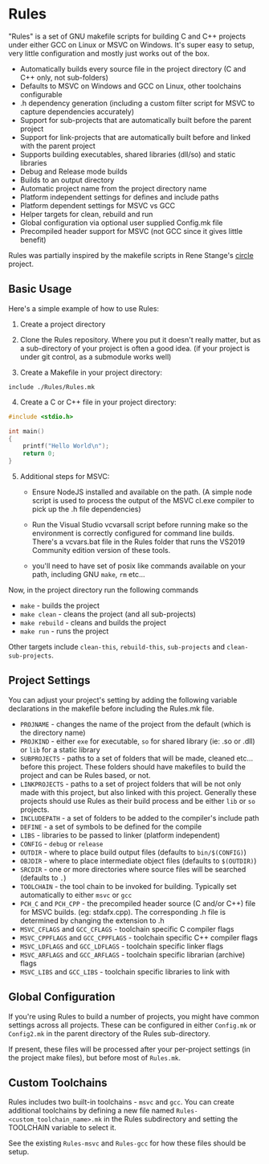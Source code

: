 # Rules

"Rules" is a set of GNU makefile scripts for building C and C++ projects under either GCC on Linux or MSVC 
on Windows.  It's super easy to setup, very little configuration and mostly just works out of the box.

* Automatically builds every source file in the project directory (C and C++ only, not sub-folders)
* Defaults to MSVC on Windows and GCC on Linux, other toolchains configurable
* .h dependency generation (including a custom filter script for MSVC to capture dependencies accurately)
* Support for sub-projects that are automatically built before the parent project
* Support for link-projects that are automatically built before and linked with the parent project
* Supports building executables, shared libraries (dll/so) and static libraries
* Debug and Release mode builds
* Builds to an output directory
* Automatic project name from the project directory name
* Platform independent settings for defines and include paths
* Platform dependent settings for MSVC vs GCC
* Helper targets for clean, rebuild and run
* Global configuration via optional user supplied Config.mk file
* Precompiled header support for MSVC (not GCC since it gives little benefit)

Rules was partially inspired by the makefile scripts in Rene Stange's [circle](https://github.com/rsta2/circle) project.

## Basic Usage

Here's a simple example of how to use Rules:

1. Create a project directory

2. Clone the Rules repository.  Where you put it doesn't really matter, but as a sub-directory of your
   project is often a good idea.  (if your project is under git control, as a submodule works well)

3. Create a Makefile in your project directory:

```
include ./Rules/Rules.mk
```

4. Create a C or C++ file in your project directory:

```cpp
#include <stdio.h>

int main()
{
    printf("Hello World\n");
    return 0;
}
```

5. Additional steps for MSVC:

    * Ensure NodeJS installed and available on the path.  (A simple node script is used to 
    process the output of the MSVC cl.exe compiler to pick up the .h file dependencies)

    * Run the Visual Studio vcvarsall script before running make so the environment is correctly 
    configured for command line builds.  There's a vcvars.bat file in the Rules folder that runs 
    the VS2019 Community edition version of these tools.

    * you'll need to have set of posix like commands available on your path, including GNU `make`, 
    `rm` etc...



Now, in the project directory run the following commands

* `make` - builds the project
* `make clean` - cleans the project (and all sub-projects)
* `make rebuild` - cleans and builds the project
* `make run` - runs the project

Other targets include `clean-this`, `rebuild-this`, `sub-projects` and `clean-sub-projects`.


## Project Settings

You can adjust your project's setting by adding the following variable declarations in the makefile 
before including the Rules.mk file.

* `PROJNAME` - changes the name of the project from the default (which is the directory name)
* `PROJKIND` - either `exe` for executable, `so` for shared library (ie: .so or .dll) or `lib` for a static library
* `SUBPROJECTS` - paths to a set of folders that will be made, cleaned etc... before this project.  These folders
should have makefiles to build the project and can be Rules based, or not.
* `LINKPROJECTS` - paths to a set of project folders that will be not only made with this project, but also linked with 
this project.  Generally these projects should use Rules as their build process and be either `lib` or `so` projects.
* `INCLUDEPATH` - a set of folders to be added to the compiler's include path
* `DEFINE` - a set of symbols to be defined for the compile
* `LIBS` - libraries to be passed to linker (platform independent)
* `CONFIG` - `debug` or `release`
* `OUTDIR` - where to place build output files (defaults to `bin/$(CONFIG)`)
* `OBJDIR` - where to place intermediate object files (defaults to `$(OUTDIR)`)
* `SRCDIR` - one or more directories where source files will be searched (defaults to `.`)
* `TOOLCHAIN` - the tool chain to be invoked for building.  Typically set automatically to either `msvc` or `gcc`
* `PCH_C` and `PCH_CPP` - the precompiled header source (C and/or C++) file for MSVC builds.  (eg: stdafx.cpp).  The 
   corresponding .h file is determined by changing the extension to .h
* `MSVC_CFLAGS` and `GCC_CFLAGS` - toolchain specific C compiler flags
* `MSVC_CPPFLAGS` and `GCC_CPPFLAGS` - toolchain specific C++ compiler flags
* `MSVC_LDFLAGS` and `GCC_LDFLAGS` - toolchain specific linker flags
* `MSVC_ARFLAGS` and `GCC_ARFLAGS` - toolchain specific librarian (archive) flags
* `MSVC_LIBS` and `GCC_LIBS` - toolchain specific libraries to link with


## Global Configuration

If you're using Rules to build a number of projects, you might have common settings across all projects.  These can be
configured in either `Config.mk` or `Config2.mk` in the parent directory of the Rules sub-directory.

If present, these files will be processed after your per-project settings (in the project make files), but before most of
`Rules.mk`.


## Custom Toolchains

Rules includes two built-in toolchains - `msvc` and `gcc`.  You can create additional toolchains by defining a new file 
named `Rules-<custom_toolchain_name>.mk` in the Rules subdirectory and setting the TOOLCHAIN variable to select it.

See the existing `Rules-msvc` and `Rules-gcc` for how these files should be setup.

